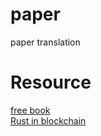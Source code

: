 # paper
paper translation

# Resource

[free book](https://www.zzzbook.com/category/networking/)  
[Rust in blockchain](https://rustinblockchain.org/)  
